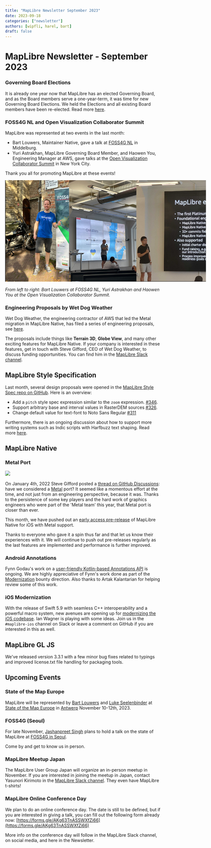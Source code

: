 ```yaml
---
title: "MapLibre Newsletter September 2023"
date: 2023-09-18
categories: ["newsletter"]
authors: [wipfli, harel, bart]
draft: false
---
```


# MapLibre Newsletter - September 2023

### Governing Board Elections

It is already one year now that MapLibre has an elected Governing Board, and as the Board members serve a one-year-term, it was time for new Governing Board Elections. We held the Elections and all existing Board members have been re-elected. Read more [here](https://maplibre.org/news/2023-08-30-results-governing-board-election/).

### FOSS4G NL and Open Visualization Collaborator Summit

MapLibre was represented at two events in the last month:

- Bart Louwers, Maintainer Native, gave a talk at [FOSS4G NL](https://foss4g.nl/) in Middelburg.
- Yuri Astrakhan, MapLibre Governing Board Member, and Haowen You, Engineering Manager at AWS, gave talks at the [Open Visualization Collaborator Summit](https://deck.gl/events/new-york-summit-2023/) in New York City.

Thank you all for promoting MapLibre at these events!

<img src="speakers.jpg" style="max-width: 650px;">

<i>From left to right: Bart Louwers at FOSS4G NL, Yuri Astrakhan and Haowen You at the Open Visualization Collaborator Summit.</i>

### Engineering Proposals by Wet Dog Weather

Wet Dog Weather, the engineering contractor of AWS that led the Metal migration in MapLibre Native, has filed a series of engineering proposals, see [here](https://github.com/maplibre/maplibre/discussions?discussions_q=is%3Aopen+author%3Asjg-wdw+).

The proposals include things like **Terrain 3D**, **Globe View**, and many other exciting features for MapLibre Native. If your company is interested in these features, get in touch with Steve Gifford, CEO of Wet Dog Weather, to discuss funding opportunities. You can find him in the [MapLibre Slack channel](https://slack.openstreetmap.us/).

## MapLibre Style Specification

Last month, several design proposals were opened in the [MapLibre Style Spec repo on GitHub](https://github.com/maplibre/maplibre-style-spec). Here is an overview:

- Add a `pitch` style spec expression similar to the `zoom` expression. [#346](https://github.com/maplibre/maplibre-style-spec/issues/346).
- Support arbitrary base and interval values in RasterDEM sources [#326](https://github.com/maplibre/maplibre-style-spec/issues/326).
- Change default value for text-font to Noto Sans Regular [#311](https://github.com/maplibre/maplibre-style-spec/issues/311)

Furthermore, there is an ongoing discussion about how to support more writing systems such as Indic scripts with Harfbuzz text shaping. Read more [here](https://github.com/maplibre/maplibre-style-spec/discussions/312).

## MapLibre Native

### Metal Port

<img src="https://camo.githubusercontent.com/4b554e9a3a17846c585aab0acddb6ed2bc07f09a10dddf984cca212c2605d1b3/68747470733a2f2f6d61706c696272652e6f72672f6e6577732f323032332d30332d32332d6d6574616c2d70726f6a6563742d7465616d2d737461727465642f73637265656e73686f742e706e67" style="max-width: 300px" />

On January 4th, 2022 Steve Gifford posted a [thread on GitHub Discussions](https://github.com/maplibre/maplibre-native/discussions/202): have we considered a [Metal](https://developer.apple.com/metal/) port? It seemed like a momentous effort at the time, and not just from an engineering perspective, because it was. Thanks to the persistence of some key players and the hard work of graphics engineers who were part of the 'Metal team' this year, that Metal port is closer than ever.

This month, we have pushed out an [early access pre-release](https://github.com/maplibre/maplibre-native/issues/1609) of MapLibre Native for iOS with Metal support.

Thanks to everyone who gave it a spin thus far and that let us know their experiences with it. We will continue to push out pre-releases regularly as the last features are implemented and performance is further improved.

### Android Annotations

Fynn Godau's work on a [user-friendly Kotlin-based Annotations API](https://github.com/maplibre/maplibre-native/issues/1491) is ongoing. We are highly appreciative of Fynn's work done as part of the [Modernization](https://maplibre.org/roadmap/modernize-codebase/) bounty direction. Also thanks to Artak Kalantarian for helping review some of this work.

### iOS Modernization

With the release of Swift 5.9 with seamless C++ interoperability and a powerful macro system, new avenues are opening up for [modernizing the iOS codebase](https://github.com/maplibre/maplibre-native/issues/1248). Ian Wagner is playing with some ideas. Join us in the `#maplibre-ios` channel on Slack or leave a comment on GitHub if you are interested in this as well.

## MapLibre GL JS

We've released version 3.3.1 with a few minor bug fixes related to typings and improved license.txt file handling for packaging tools.

## Upcoming Events

### State of the Map Europe

MapLibre will be represented by [Bart Louwers](https://github.com/louwers) and [Luke Seelenbinder](https://github.com/lseelenbinder) at [State of the Map Europe](https://stateofthemap.eu/) in [Antwerp](https://www.openstreetmap.org/search?query=Filip%20Williotstraat%209%2C%202600%20Antwerpen%2C%20Belgien#map=19/51.18690/4.43596) November 10-12th, 2023.

### FOSS4G (Seoul)

For late November, [Jashanpreet Singh](https://github.com/jashanbhullar) plans to hold a talk on the state of MapLibre at [FOSS4G in Seoul](https://foss4g.asia/2023/).

Come by and get to know us in person.

### MapLibre Meetup Japan

The MapLibre User Group Japan will organize an in-person meetup in November. If you are interested in joining the meetup in Japan, contact Yasunori Kirimoto in the [MapLibre Slack channel](https://slack.openstreetmap.us/). They even have MapLibre t-shirts!

### MapLibre Online Conference Day

We plan to do an online conference day. The date is still to be defined, but if you are interested in giving a talk, you can fill out the following form already now: [https://forms.gle/AKg63TnASSWXfZi66](https://forms.gle/AKg63TnASSWXfZi66)

More info on the conference day will follow in the MapLibre Slack channel, on social media, and here in the Newsletter.
